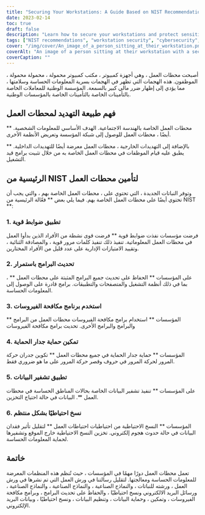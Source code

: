 ```yaml
---
title: "Securing Your Workstations: A Guide Based on NIST Recommendations"
date: 2023-02-14
toc: true
draft: false
description: "Learn how to secure your workstations and protect sensitive information with this comprehensive guide based on NIST's recommendations for implementing strong access controls, keeping software up-to-date, using antivirus software, enabling firewall protection, implementing data encryption, and regularly backing up data."
tags: ["NIST recommendations", "workstation security", "cybersecurity", "data encryption", "firewall protection", "antivirus software", "access controls", "sensitive information", "cyberattacks", "data backup"]
cover: "/img/cover/An_image_of_a_person_sitting_at_their_workstation.png"
coverAlt: "An image of a person sitting at their workstation with a security lock in the foreground, indicating the importance of securing workstations."
coverCaption: ""
---
```


 أصبحت محطات العمل ، وهي أجهزة كمبيوتر ، مكتب كمبيوتر محمولة ، محمولة محمولة ، الموظفون. هذه الهجمات التي تظهر في الهجمات بسرية المعلومات الحساسة وسلامتها ، مما يؤدي إلى إظهار ضرر مالي كبير بالسمعة. المؤسسة الوطنية للمعاملات الخاصة بالتأمينات الخاصة بالتأمينات الخاصة بالمؤسسات الوطنية.  ## فهم طبيعة التهديد لمحطات العمل  ** محطات العمل الخاصة بالهندسة الاجتماعية. الهدف الأساسي للمعلومات الشخصية. أيضًا ، محطات العمل للوصول إلى شبكة المؤسسة وتعريض الأنظمة الأخرى.  بالإضافة إلى التهديدات الخارجية ، محطات العمل معرضة أيضًا للتهديدات الداخلية. ** يطبق عليه قيام الموظفات في محطات العمل الخاصة به من خلال تثبيت برامج قيد التشغيل.  ## الرئيسية من NIST لتأمين محطات العمل  وتوفر النباتات الجديدة ، التي تحتوي على ، محطات العمل الخاصة بهم ، والتي يجب أن تحتوي أيضًا على محطات العمل الخاصة بهم. فيما يلي بعض ** فعّالة الرئيسية من NIST **:  ### 1. تطبيق ضوابط قوية  فرضت مؤسسات نفذت ضوابط قوية ** فرضت قوى نشطة من الأفراد الذين بدأوا العمل في محطات العمل المعلوماتية. تنفيذ ذلك تنفيذ كلمات مرور قوية ، والمصادقة الثنائية ، وتقييد الامتيازات الإدارية على عدد قليل من الأفراد المختارين.  ### 2. تحديث البرامج باستمرار  على المؤسسات ** الحفاظ على تحديث جميع البرامج المثبتة على محطات العمل ** ، بما في ذلك أنظمة التشغيل والمتصفحات والتطبيقات. برامج قادرة على الوصول إلى المعلومات الحساسة.  ### 3. استخدم برنامج مكافحة الفيروسات  المؤسسات ** استخدام برامج مكافحة الفيروسات محطات العمل من البرامج ** والبرامج والبرامج الأخرى. تحديث برامج مكافحة الفيروسات  ### 4. تمكين حماية جدار الحماية  المؤسسات ** حماية جدار الحماية في جميع محطات العمل ** تكوين جدران حركة المرور لحركة المرور في حروف وقصر حركة المرور على ما هو ضروري فقط.  ### 5. تطبيق تشفير البيانات  على المؤسسات ** تنفيذ تشفير البيانات الخاصة بحالات المناطق الحساسة في محطات العمل **. البيانات في حالة احتياج التخزين.  ### 6. نسخ احتياطيًا بشكل منتظم  المؤسسات ** النسخ الاحتياطية من احتياطيات احتياطات العمل ** لتقليل تأثير فقدان البيانات في حالة حدوث هجوم إلكتروني. تخزين النسخ الاحتياطية خارج الموقع وتشفيرها لحماية المعلومات الحساسة.  ## خاتمة  تعمل محطات العمل دورًا مهمًا في المؤسسات ، حيث تُنظم هذه المنظمات المعرضة للمعلومات الحساسة ومعالجتها. لتقليل رسالتنا في ورش العمل التي تم نشرها في ورش العمل ، ورشته للنباتات ، والنماذج الصناعية ، والنماذج الصناعية ، والنماذج الصناعية ، ورسائل البريد الالكتروني ونسخ احتياطيًا ، والحفاظ على تحديث البرامج ، وبرامج مكافحة الفيروسات ، وتمكين ، وحماية البيانات ، وتنظيم البيانات ، ونسخ احتياطيًا ، وبيانات البريد الإلكتروني. 